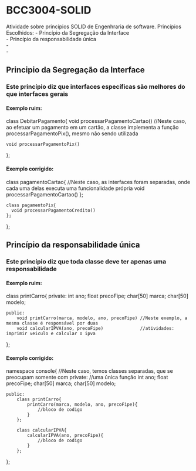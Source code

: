 # BCC3004-SOLID
Atividade sobre princípios SOLID de Engenhraria de software.
  Princípios Escolhidos: - Princípio da Segregação da Interface </br>
                         - Princípio da responsabilidade única </br>
                         - </br>
                         - </br>


<h2>  Principio da Segregação da Interface </h2>
<h3>Este princípio diz que interfaces específicas são melhores do que interfaces gerais</h3>
<h4>Exemplo ruim:</h4>
<p>class DebitarPagamento{
    void processarPagamentoCartao() //Neste caso, ao efetuar um pagamento em um cartão, a classe implementa a função processarPagamentoPix(), mesmo não sendo utilizada 

    void processarPagamentoPix()
};</p>

<h4>Exemplo corrigido:</h4>
<p>class pagamentoCartao{          //Neste caso, as interfaces foram separadas, onde cada uma delas executa uma funcionalidade própria
      void processarPagamentoCartao()
    };
  
    class pagamentoPix{
      void processarPagamentoCredito()
    };
};</p>

<h2>  Princípio da responsabilidade única </h2>
<h3>Este princípio diz que toda classe deve ter apenas uma responsabilidade</h3>
<h4>Exemplo ruim:</h4>
<p>class printCarro{
    private:
        int ano;
        float precoFipe;
        char[50] marca;
        char[50] modelo;

    public:
        void printCarro(marca, modelo, ano, precoFipe) //Neste exemplo, a mesma classe é responsável por duas
        void calcularIPVA(ano, precoFipe)              //atividades: imprimir veiculo e calcular o ipva
};</p>

<h4>Exemplo corrigido:</h4>
<p>namespace console{                                 //Neste caso, temos classes separadas, que se preocupam somente com 
    private:                                          //uma única função
        int ano;
        float precoFipe;
        char[50] marca;
        char[50] modelo;

    public:
        class printCarro{
            printCarro(marca, modelo, ano, precoFipe){
                //bloco de codigo
            }
        };

        class calcularIPVA{
            calcularIPVA(ano, precoFipe){
                //bloco de codigo
            }
        };
};</p>
